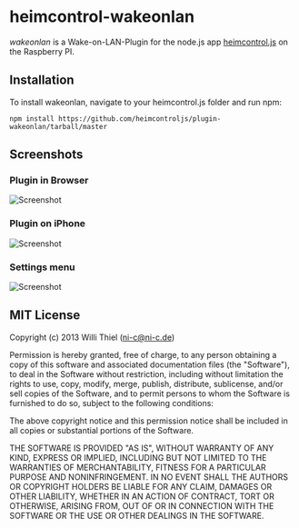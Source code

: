 # heimcontrol-wakeonlan

*wakeonlan* is a Wake-on-LAN-Plugin for the node.js app [heimcontrol.js](https://github.com/heimcontroljs/heimcontrol.js) on the Raspberry PI.

## Installation

To install wakeonlan, navigate to your heimcontrol.js folder and run npm:

````
npm install https://github.com/heimcontroljs/plugin-wakeonlan/tarball/master
````

## Screenshots

### Plugin in Browser

![Screenshot](https://raw.github.com/heimcontroljs/plugin-wakeonlan/master/doc/screenshot-01.png)

### Plugin on iPhone

![Screenshot](https://raw.github.com/heimcontroljs/plugin-wakeonlan/master/doc/screenshot-02.png)

### Settings menu

![Screenshot](https://raw.github.com/heimcontroljs/plugin-wakeonlan/master/doc/screenshot-03.png)

## MIT License

Copyright (c) 2013 Willi Thiel (ni-c@ni-c.de)

Permission is hereby granted, free of charge, to any person obtaining a copy
of this software and associated documentation files (the "Software"), to deal
in the Software without restriction, including without limitation the rights
to use, copy, modify, merge, publish, distribute, sublicense, and/or sell
copies of the Software, and to permit persons to whom the Software is
furnished to do so, subject to the following conditions:

The above copyright notice and this permission notice shall be included in
all copies or substantial portions of the Software.

THE SOFTWARE IS PROVIDED "AS IS", WITHOUT WARRANTY OF ANY KIND, EXPRESS OR
IMPLIED, INCLUDING BUT NOT LIMITED TO THE WARRANTIES OF MERCHANTABILITY,
FITNESS FOR A PARTICULAR PURPOSE AND NONINFRINGEMENT. IN NO EVENT SHALL
THE AUTHORS OR COPYRIGHT HOLDERS BE LIABLE FOR ANY CLAIM, DAMAGES OR OTHER
LIABILITY, WHETHER IN AN ACTION OF CONTRACT, TORT OR OTHERWISE, ARISING FROM,
OUT OF OR IN CONNECTION WITH THE SOFTWARE OR THE USE OR OTHER DEALINGS IN THE
SOFTWARE.
